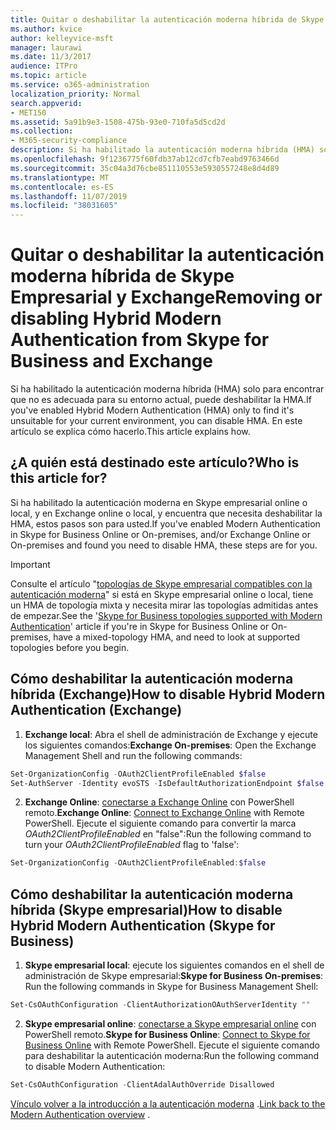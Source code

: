 ```yaml
---
title: Quitar o deshabilitar la autenticación moderna híbrida de Skype Empresarial y Exchange
ms.author: kvice
author: kelleyvice-msft
manager: laurawi
ms.date: 11/3/2017
audience: ITPro
ms.topic: article
ms.service: o365-administration
localization_priority: Normal
search.appverid:
- MET150
ms.assetid: 5a91b9e3-1508-475b-93e0-710fa5d5cd2d
ms.collection:
- M365-security-compliance
description: Si ha habilitado la autenticación moderna híbrida (HMA) solo para encontrar que no es adecuada para su entorno actual, puede deshabilitar la HMA. En este artículo se explica cómo hacerlo.
ms.openlocfilehash: 9f1236775f60fdb37ab12cd7cfb7eabd9763466d
ms.sourcegitcommit: 35c04a3d76cbe851110553e5930557248e8d4d89
ms.translationtype: MT
ms.contentlocale: es-ES
ms.lasthandoff: 11/07/2019
ms.locfileid: "38031605"
---
```

# <a name="removing-or-disabling-hybrid-modern-authentication-from-skype-for-business-and-exchange"></a><span data-ttu-id="b4c48-104">Quitar o deshabilitar la autenticación moderna híbrida de Skype Empresarial y Exchange</span><span class="sxs-lookup"><span data-stu-id="b4c48-104">Removing or disabling Hybrid Modern Authentication from Skype for Business and Exchange</span></span>

<span data-ttu-id="b4c48-105">Si ha habilitado la autenticación moderna híbrida (HMA) solo para encontrar que no es adecuada para su entorno actual, puede deshabilitar la HMA.</span><span class="sxs-lookup"><span data-stu-id="b4c48-105">If you've enabled Hybrid Modern Authentication (HMA) only to find it's unsuitable for your current environment, you can disable HMA.</span></span> <span data-ttu-id="b4c48-106">En este artículo se explica cómo hacerlo.</span><span class="sxs-lookup"><span data-stu-id="b4c48-106">This article explains how.</span></span>
  
## <a name="who-is-this-article-for"></a><span data-ttu-id="b4c48-107">¿A quién está destinado este artículo?</span><span class="sxs-lookup"><span data-stu-id="b4c48-107">Who is this article for?</span></span>

<span data-ttu-id="b4c48-108">Si ha habilitado la autenticación moderna en Skype empresarial online o local, y en Exchange online o local, y encuentra que necesita deshabilitar la HMA, estos pasos son para usted.</span><span class="sxs-lookup"><span data-stu-id="b4c48-108">If you've enabled Modern Authentication in Skype for Business Online or On-premises, and/or Exchange Online or On-premises and found you need to disable HMA, these steps are for you.</span></span>

> [!IMPORTANT]
> <span data-ttu-id="b4c48-109">Consulte el artículo "[topologías de Skype empresarial compatibles con la autenticación moderna](https://technet.microsoft.com/library/mt803262.aspx)" si está en Skype empresarial online o local, tiene un HMA de topología mixta y necesita mirar las topologías admitidas antes de empezar.</span><span class="sxs-lookup"><span data-stu-id="b4c48-109">See the '[Skype for Business topologies supported with Modern Authentication](https://technet.microsoft.com/library/mt803262.aspx)' article if you're in Skype for Business Online or On-premises, have a mixed-topology HMA, and need to look at supported topologies before you begin.</span></span>
  
## <a name="how-to-disable-hybrid-modern-authentication-exchange"></a><span data-ttu-id="b4c48-110">Cómo deshabilitar la autenticación moderna híbrida (Exchange)</span><span class="sxs-lookup"><span data-stu-id="b4c48-110">How to disable Hybrid Modern Authentication (Exchange)</span></span>

1. <span data-ttu-id="b4c48-111">**Exchange local**: Abra el shell de administración de Exchange y ejecute los siguientes comandos:</span><span class="sxs-lookup"><span data-stu-id="b4c48-111">**Exchange On-premises**: Open the Exchange Management Shell and run the following commands:</span></span> 

```powershell
Set-OrganizationConfig -OAuth2ClientProfileEnabled $false
Set-AuthServer -Identity evoSTS -IsDefaultAuthorizationEndpoint $false
```

2. <span data-ttu-id="b4c48-112">**Exchange Online**: [conectarse a Exchange Online](https://docs.microsoft.com/powershell/exchange/exchange-online/connect-to-exchange-online-powershell/connect-to-exchange-online-powershell) con PowerShell remoto.</span><span class="sxs-lookup"><span data-stu-id="b4c48-112">**Exchange Online**: [Connect to Exchange Online](https://docs.microsoft.com/powershell/exchange/exchange-online/connect-to-exchange-online-powershell/connect-to-exchange-online-powershell) with Remote PowerShell.</span></span> <span data-ttu-id="b4c48-113">Ejecute el siguiente comando para convertir la marca *OAuth2ClientProfileEnabled* en "false":</span><span class="sxs-lookup"><span data-stu-id="b4c48-113">Run the following command to turn your  *OAuth2ClientProfileEnabled*  flag to 'false':</span></span>

```powershell    
Set-OrganizationConfig -OAuth2ClientProfileEnabled:$false
```
    
## <a name="how-to-disable-hybrid-modern-authentication-skype-for-business"></a><span data-ttu-id="b4c48-114">Cómo deshabilitar la autenticación moderna híbrida (Skype empresarial)</span><span class="sxs-lookup"><span data-stu-id="b4c48-114">How to disable Hybrid Modern Authentication (Skype for Business)</span></span>

1. <span data-ttu-id="b4c48-115">**Skype empresarial local**: ejecute los siguientes comandos en el shell de administración de Skype empresarial:</span><span class="sxs-lookup"><span data-stu-id="b4c48-115">**Skype for Business On-premises**: Run the following commands in Skype for Business Management Shell:</span></span>

```powershell
Set-CsOAuthConfiguration -ClientAuthorizationOAuthServerIdentity ""
```

2. <span data-ttu-id="b4c48-116">**Skype empresarial online**: [conectarse a Skype empresarial online](https://docs.microsoft.com/office365/enterprise/powershell/manage-skype-for-business-online-with-office-365-powershell) con PowerShell remoto.</span><span class="sxs-lookup"><span data-stu-id="b4c48-116">**Skype for Business Online**: [Connect to Skype for Business Online](https://docs.microsoft.com/office365/enterprise/powershell/manage-skype-for-business-online-with-office-365-powershell) with Remote PowerShell.</span></span> <span data-ttu-id="b4c48-117">Ejecute el siguiente comando para deshabilitar la autenticación moderna:</span><span class="sxs-lookup"><span data-stu-id="b4c48-117">Run the following command to disable Modern Authentication:</span></span>

```powershell    
Set-CsOAuthConfiguration -ClientAdalAuthOverride Disallowed
```

<span data-ttu-id="b4c48-118">[Vínculo volver a la introducción a la autenticación moderna](hybrid-modern-auth-overview.md) .</span><span class="sxs-lookup"><span data-stu-id="b4c48-118">[Link back to the Modern Authentication overview](hybrid-modern-auth-overview.md) .</span></span> 
  

